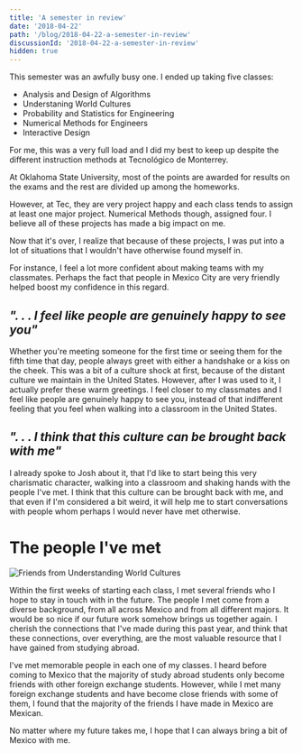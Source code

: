 ```yaml
---
title: 'A semester in review'
date: '2018-04-22'
path: '/blog/2018-04-22-a-semester-in-review'
discussionId: '2018-04-22-a-semester-in-review'
hidden: true
---
```


This semester was an awfully busy one. I ended up taking five classes:

- Analysis and Design of Algorithms
- Understaning World Cultures
- Probability and Statistics for Engineering
- Numerical Methods for Engineers
- Interactive Design

For me, this was a very full load and I did my best to keep up despite the different instruction methods at Tecnológico de Monterrey.

At Oklahoma State University, most of the points are awarded for results on the exams and the rest are divided up among the homeworks.

However, at Tec, they are very project happy and each class tends to assign at least one major project. Numerical Methods though, assigned four. I believe all of these projects has made a big impact on me.

Now that it's over, I realize that because of these projects, I was put into a lot of situations that I wouldn't have otherwise found myself in.

For instance, I feel a lot more confident about making teams with my classmates. Perhaps the fact that people in Mexico City are very friendly helped boost my confidence in this regard.

## _". . . I feel like people are genuinely happy to see you"_

Whether you're meeting someone for the first time or seeing them for the fifth time that day, people always greet with either a handshake or a kiss on the cheek. This was a bit of a culture shock at first, because of the distant culture we maintain in the United States. However, after I was used to it, I actually prefer these warm greetings. I feel closer to my classmates and I feel like people are genuinely happy to see you, instead of that indifferent feeling that you feel when walking into a classroom in the United States.

## _". . . I think that this culture can be brought back with me"_

I already spoke to Josh about it, that I'd like to start being this very charismatic character, walking into a classroom and shaking hands with the people I've met. I think that this culture can be brought back with me, and that even if I'm considered a bit weird, it will help me to start conversations with people whom perhaps I would never have met otherwise.

# The people I've met

![Friends from Understanding World Cultures](../images/2018-04-22/groupphoto.jpg 'Friends made in Understanding World Cultures')

Within the first weeks of starting each class, I met several friends who I hope to stay in touch with in the future. The people I met come from a diverse background, from all across Mexico and from all different majors. It would be so nice if our future work somehow brings us together again. I cherish the connections that I've made during this past year, and think that these connections, over everything, are the most valuable resource that I have gained from studying abroad.

I've met memorable people in each one of my classes. I heard before coming to Mexico that the majority of study abroad students only become friends with other foreign exchange students. However, while I met many foreign exchange students and have become close friends with some of them, I found that the majority of the friends I have made in Mexico are Mexican.

No matter where my future takes me, I hope that I can always bring a bit of Mexico with me.
